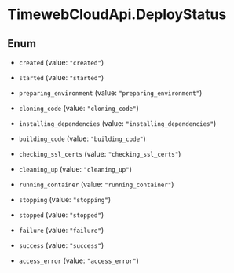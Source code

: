 # TimewebCloudApi.DeployStatus

## Enum


* `created` (value: `"created"`)

* `started` (value: `"started"`)

* `preparing_environment` (value: `"preparing_environment"`)

* `cloning_code` (value: `"cloning_code"`)

* `installing_dependencies` (value: `"installing_dependencies"`)

* `building_code` (value: `"building_code"`)

* `checking_ssl_certs` (value: `"checking_ssl_certs"`)

* `cleaning_up` (value: `"cleaning_up"`)

* `running_container` (value: `"running_container"`)

* `stopping` (value: `"stopping"`)

* `stopped` (value: `"stopped"`)

* `failure` (value: `"failure"`)

* `success` (value: `"success"`)

* `access_error` (value: `"access_error"`)


